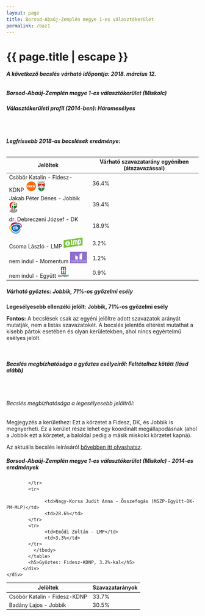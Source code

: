 ```yaml
---
layout: page
title: Borsod-Abaúj-Zemplén megye 1-es választókerület
permalink: /baz1
---
```


<h1 class="page-title">{{ page.title | escape }}</h1>

<div class="section">
    <div class="row">
          <div class="col s12"><h6><span><strong>A következő becslés várható időpontja: 2018. március 12.</strong></span></h6>
		  <h5>Borsod-Abaúj-Zemplén megye 1-es választókerület (Miskolc)</h5>
<h6><strong>Választókerületi profil (2014-ben): <span id="profil">Háromesélyes</span></strong></h6>
<br/>
<h6><strong>Legfrissebb 2018-as becslések eredménye:</strong></h6>
<table class="striped">
              <thead>
                <tr>
                    <th>Jelöltek</th>
                    <th>Várható szavazatarány egyéniben (átszavazással)</th>
                </tr>
              </thead>
              <tbody>
             <tr>
                  <td>Csöbör Katalin - Fidesz-KDNP <img src="images/fideszkdnp_logo.png" style="width:55px;height:30px;"></td>
				  <td id="id_fidesz">36.4%</td>
			</tr>
			<tr><td>Jakab Péter Dénes - Jobbik <img src="images/jobbik_logo.png" style="width:23px;height:30px;"></td><td id="id_jobbik">39.4%</td></tr>
<tr>
                  <td>dr. Debreczeni József - DK <img src="images/dk_logo.png" style="width:34px;height:30px;"></td>
				  <td id="id_baloldal">18.9%</td>
			</tr>
			<tr>
                  <td>Csoma László - LMP <img src="images/lmp_logo.png" style="width:52px;height:30px;"></td>
				  <td id="lmp">3.2%</td>
			</tr>
			<tr>
				  <td>nem indul - Momentum <img src="images/momentum_logo.png" style="width:44px;height:30px;"></td>
				  <td id="id_momentum">1.2%</td>
			</tr>
<tr>
<td>nem indul -  Együtt <img src="images/egyutt_logo.png" style="width:31px;height:30px;"></td>
<td id="id_egyutt">0.9%</td>
</tr>                
              </tbody>
            </table>
			<h5>Várható győztes: <span id="gyoztes">Jobbik, </span><span id="esely">71%</span><span>-os győzelmi esély</span></h5>
			<p><strong>Legesélyesebb ellenzéki jelölt: <span id="masodik">Jobbik, </span><span id="esely2">71%</span><span>-os győzelmi esély</span></strong></p>
			
<p><strong>Fontos:</strong> A becslések csak az egyéni jelöltre adott szavazatok arányát mutatják, nem a listás szavazatokét. A becslés jelentős eltérést mutathat a kisebb pártok esetében és olyan kerületekben, ahol nincs egyértelmű esélyes jelölt.</p>
<br/>
			<h6><strong>Becslés megbízhatósága a győztes esélyeiről: Feltételhez kötött (lásd alább)</strong> </h6>
<br/><h6>Becslés megbízhatósága a legesélyesebb jelöltről: </h6>
<p>Megjegyzés a kerülethez: Ezt a körzetet a Fidesz, DK, és Jobbik is megnyerheti. Ez a kerület része lehet egy koordinált megállapodásnak (ahol a Jobbik ezt a körzetet, a baloldal pedig a másik miskolci körzetet kapná).</p>
<p>Az aktuális becslés leírásáról <a href="../metodologia#0305">bővebben itt olvashatsz</a>.</p>
          </div>
    </div>
</div>

<div class="section">
    <div class="row">
          <div class="col s12">
		  <h5>Borsod-Abaúj-Zemplén megye 1-es választókerület (Miskolc) - 2014-es eredmények</h5>
            <table class="striped">
              <thead>
                <tr>
                    <th>Jelöltek</th>
                    <th>Szavazatarányok</th>
                </tr>
              </thead>
              <tbody>
             <tr>
                  <td>Csöbör Katalin - Fidesz-KDNP</td>
				  <td>33.7%</td>
			</tr>
			<tr>
			      <td>Badány Lajos - Jobbik</td>
				  <td>30.5%</td>

			</tr>
			<tr>

				  <td>Nagy-Korsa Judit Anna - Összefogás (MSZP-Együtt-DK-PM-MLP)</td>
				  <td>28.6%</td>
			</tr>
			<tr>
				  <td>Emődi Zoltán - LMP</td>
				  <td>3.3%</td>
			</tr>                
              </tbody>
            </table>
			<h5>Győztes: Fidesz-KDNP, 3.2%-kal</h5>
          </div>
    </div>
</div>

